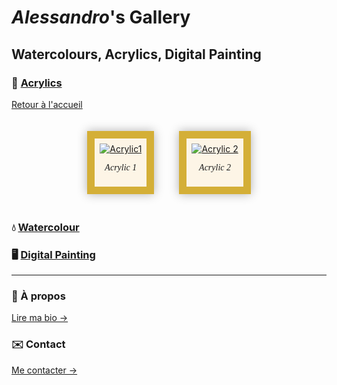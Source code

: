 # _Alessandro_'s Gallery

## Watercolours, Acrylics, Digital Painting

### 🎨 [Acrylics](acrylics.md)

[Retour à l'accueil](README.md)

<div style="display:flex; flex-wrap:wrap; justify-content:center;">

<div style="display:inline-block; border:12px solid #d4af37; padding:8px; margin:20px; box-shadow:0 0 15px rgba(0,0,0,0.3); background-color:#fdf5e6;">
  <a href="images/acrylic1.jpg" target="_blank">
    <img src="images/acrylic1.jpg" alt="Acrylic1" style="max-width:300px; display:block;">
  </a>
  <p style="text-align:center; font-style:italic; font-family:'Garamond', serif;">Acrylic 1</p>
</div>

<div style="display:inline-block; border:12px solid #d4af37; padding:8px; margin:20px; box-shadow:0 0 15px rgba(0,0,0,0.3); background-color:#fdf5e6;">
  <a href="images/acrylic2.jpg" target="_blank">
    <img src="images/acrylic2.jpg" alt="Acrylic 2" style="max-width:300px; display:block;">
  </a>
  <p style="text-align:center; font-style:italic; font-family:'Garamond', serif;">Acrylic 2</p>
</div>

</div>

### 💧 [Watercolour](watercolour.md)  
### 🖥️ [Digital Painting](digital.md)  

---

### 📖 À propos  
[Lire ma bio →](about.md)  

### ✉️ Contact  
[Me contacter →](contact.md)


